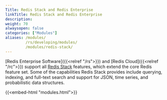 ```yaml
---
Title: Redis Stack and Redis Enterprise
linkTitle: Redis Stack and Redis Enterprise
description:
weight: 70
alwaysopen: false
categories: ["Modules"]
aliases: /modules/
         /rs/developing/modules/
         /modules/redis-stack/
---
```


[Redis Enterprise Software]({{<relref "/rs">}}) and [Redis Cloud]({{<relref "/rc">}}) support all [Redis Stack](https://redis.io/docs/stack/) features, which extend the core Redis feature set. Some of the capabilities Redis Stack provides include querying, indexing, and full-text search and support for JSON, time series, and probabilistic data structures.

{{<embed-html "modules.html">}}
